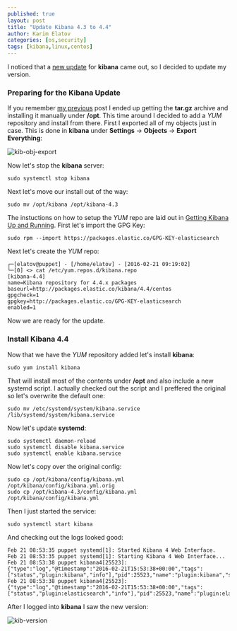 ```yaml
---
published: true
layout: post
title: "Update Kibana 4.3 to 4.4"
author: Karim Elatov
categories: [os,security]
tags: [kibana,linux,centos]
---
```

I noticed that a [new update](https://www.elastic.co/guide/en/kibana/4.4/releasenotes.html) for **kibana** came out, so I decided to update my version.

### Preparing for the Kibana Update
If you remember [my previous](/2016/02/playing-around-with-an-elasticsearchlogstashkibana-elk-stack/) post I ended up getting the **tar.gz** archive and installing it manually under **/opt**. This time around I decided to add a *YUM* repository and install from there. First I exported all of my objects just in case. This is done in **kibana** under **Settings** -> **Objects** -> **Export Everything**:

![kib-obj-export](https://dl.dropboxusercontent.com/u/24136116/blog_pics/kibana-update/kib-obj-export.png)

Now let's stop the **kibana** server:

	sudo systemctl stop kibana

Next let's move our install out of the way:

	sudo mv /opt/kibana /opt/kibana-4.3

The instuctions on how to setup the *YUM* repo are laid out in [Getting Kibana Up and Running](https://www.elastic.co/guide/en/kibana/current/setup.html). First let's import the GPG Key:

	sudo rpm --import https://packages.elastic.co/GPG-KEY-elasticsearch

Next let's create the *YUM* repo:

	┌─[elatov@puppet] - [/home/elatov] - [2016-02-21 09:19:02]
	└─[0] <> cat /etc/yum.repos.d/kibana.repo
	[kibana-4.4]
	name=Kibana repository for 4.4.x packages
	baseurl=http://packages.elastic.co/kibana/4.4/centos
	gpgcheck=1
	gpgkey=http://packages.elastic.co/GPG-KEY-elasticsearch
	enabled=1
	
Now we are ready for the update.

### Install Kibana 4.4
Now that we have the *YUM* repository added let's install **kibana**:

	sudo yum install kibana

That will install most of the contents under **/opt** and also include a new systemd script. I actually checked out the script and I preffered the original so let's overwrite the default one:

	sudo mv /etc/systemd/system/kibana.service /lib/systemd/system/kibana.service

Now let's update **systemd**:

	sudo systemctl daemon-reload
	sudo systemctl disable kibana.service
	sudo systemctl enable kibana.service
	
Now let's copy over the original config:

	sudo cp /opt/kibana/config/kibana.yml /opt/kibana/config/kibana.yml.orig
	sudo cp /opt/kibana-4.3/config/kibana.yml /opt/kibana/config/kibana.yml

Then I just started the service:

	sudo systemctl start kibana

And checking out the logs looked good:

	Feb 21 08:53:35 puppet systemd[1]: Started Kibana 4 Web Interface.
	Feb 21 08:53:35 puppet systemd[1]: Starting Kibana 4 Web Interface...
	Feb 21 08:53:38 puppet kibana4[25523]:{"type":"log","@timestamp":"2016-02-21T15:53:38+00:00","tags":["status","plugin:kibana","info"],"pid":25523,"name":"plugin:kibana","state":"gree
	Feb 21 08:53:38 puppet kibana4[25523]: {"type":"log","@timestamp":"2016-02-21T15:53:38+00:00","tags":["status","plugin:elasticsearch","info"],"pid":25523,"name":"plugin:elasticsearch"
	
After I logged into **kibana** I saw the new version:

![kib-version](https://dl.dropboxusercontent.com/u/24136116/blog_pics/kibana-update/kib-version.png)
